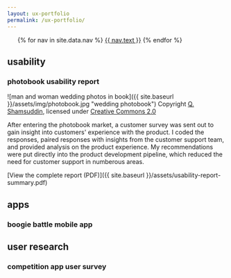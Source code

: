 ```yaml
---
layout: ux-portfolio
permalink: /ux-portfolio/
---
```


<ul class="nav-menu">
{% for nav in site.data.nav %}
<li{% if nav.url == page.url %} class="active"{% endif %}><a href="{{ nav.url }}">{{ nav.text }}</a></li>
{% endfor %}</ul>


## usability

### photobook usability report

![man and woman wedding photos in book]({{ site.baseurl }}/assets/img/photobook.jpg "wedding photobook")
Copyright [Q. Shamsuddin](https://www.flickr.com/photos/shadesofqaeds/), licensed under [Creative Commons 2.0](https://creativecommons.org/licenses/by-nc-nd/2.0/legalcode)

After entering the photobook market, a customer survey was sent out to gain insight into customers' experience with the product. I coded the responses, paired responses with insights from the customer support team, and provided analysis on the product experience. My recommendations were put directly into the product development pipeline, which reduced the need for customer support in numberous areas. 

[View the complete report (PDF)]({{ site.baseurl }}/assets/usability-report-summary.pdf)

## apps

### boogie battle mobile app


## user research

### competition app user survey
